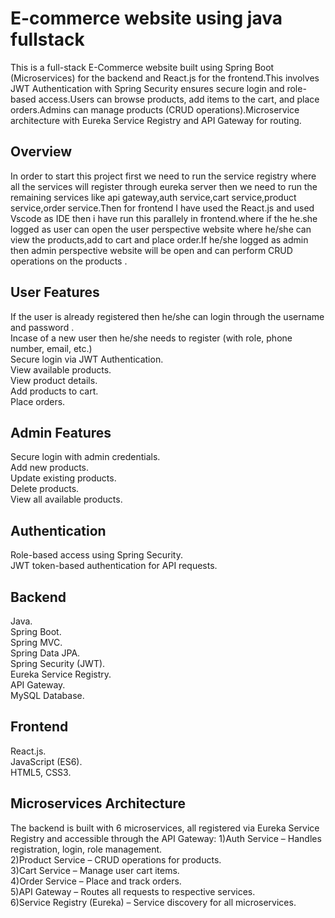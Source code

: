 # E-commerce website using java fullstack

This is a full-stack E-Commerce website built using Spring Boot (Microservices) for the backend and React.js for the frontend.This involves JWT Authentication with Spring Security ensures secure login and role-based access.Users can browse products, add items to the cart, and place orders.Admins can manage products (CRUD operations).Microservice architecture with Eureka Service Registry and API Gateway for routing.
## Overview
In order to start this project first we need to run the service registry where all the services will register through eureka server then we need to run the remaining services like api gateway,auth service,cart service,product service,order service.Then for frontend I have used the React.js and used Vscode as IDE then i have run this parallely in frontend.where if the he.she logged as user can open the user perspective website where he/she can view the products,add to cart and place order.If he/she logged as admin then admin perspective website will be open and can perform CRUD operations on the products .
## User Features
If the user is already registered then he/she can login through the username and password .\
Incase of a new   user then he/she needs to register (with role, phone number, email, etc.)\
Secure login via JWT Authentication.\
View available products.\
View product details.\
Add products to cart.\
Place orders.
## Admin Features
Secure login with admin credentials.\
Add new products.\
Update existing products.\
Delete products.\
View all available products.
## Authentication
Role-based access using Spring Security.\
JWT token-based authentication for API requests.
## Backend
Java.\
Spring Boot.\
Spring MVC.\
Spring Data JPA.\
Spring Security (JWT).\
Eureka Service Registry.\
API Gateway.\
MySQL Database.
## Frontend 
React.js.\
JavaScript (ES6).\
HTML5, CSS3.
## Microservices Architecture
The backend is built with 6 microservices, all registered via Eureka Service Registry and accessible through the API Gateway:
1)Auth Service – Handles registration, login, role management.\
2)Product Service – CRUD operations for products.\
3)Cart Service – Manage user cart items.\
4)Order Service – Place and track orders.\
5)API Gateway – Routes all requests to respective services.\
6)Service Registry (Eureka) – Service discovery for all microservices.



